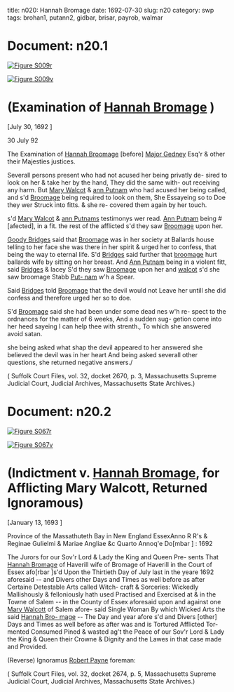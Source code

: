 title: n020: Hannah Bromage
date: 1692-07-30
slug: n20
category: swp
tags: brohan1, putann2, gidbar, brisar, payrob, walmar




<div markdown class="doc" id="n20.1">

# Document: n20.1



<span markdown class="figure">[![Figure S009r](archives/Suffolk/small/S009A.jpg)](archives/Suffolk/large/S009A.jpg)</span>



<span markdown class="figure">[![Figure S009v](archives/Suffolk/small/S009B.jpg)](archives/Suffolk/large/S009B.jpg)</span>


# (Examination of [Hannah Bromage](/tag/brohan1.html) )

[July 30, 1692 ]

30 July  92

The Examination of [Hannah Broomage](/tag/brohan1.html) [before]  [Major Gedney](/tag/gidbar.html) Esq'r & other their Majesties justices.

Severall persons present who had not acused her being privatly de-  sired to look on her & take her by the hand, They did the same with-  out receiving any harm. But [Mary Walcot](/tag/walmar.html) & [ann Putnam](/tag/putann2.html) who had  acused her being called, and s'd [Broomage](/tag/brohan1.html) being required to look on  them, She Essayeing so to Doe they wer Struck into fitts. & she re-  covered them again by her touch.

s'd [Mary Walcot](/tag/walmar.html) & [ann Putnams](/tag/putann2.html)  testimonys wer read. [Ann Putnam](/tag/putann2.html) being #[afected], in a fit. the rest  of the afflicted s'd they saw [Broomage](/tag/brohan1.html) upon her.

[Goody Bridges](/tag/brisar.html) said that [Broomage](/tag/brohan1.html) was in her society at Ballards  house telling to her face she was there in her spirit & urged her to  confess, that being the way to eternal life. S'd [Bridges](/tag/brisar.html) said further  that [broomage](/tag/brohan1.html) hurt ballards wife by sitting on her breast. And [Ann Putnam](/tag/putann2.html) being in a violent fitt, said [Bridges](/tag/brisar.html) & lacey S'd they saw  [Broomage](/tag/brohan1.html) upon her and [walcot](/tag/walmar.html) s'd she saw broomage Stabb [Put- nam](/tag/putann2.html) w'h a Spear.

Said [Bridges](/tag/brisar.html) told [Broomage](/tag/brohan1.html) that the devil would  not Leave her untill she did confess and therefore urged her so to  doe.

S'd [Broomage](/tag/brohan1.html) said she had been under some dead nes w'h re-  spect to the ordnances for the matter of 6 weeks, And a sudden sug-  getion come into her heed sayeing I can help thee with strenth., To  which she answered avoid satan.

she being asked what shap the devil appeared to her answered  she believed the devil was in her heart And being asked severall other  questions, she returned negative answers./

( Suffolk Court Files, vol. 32, docket 2670, p. 3, Massachusetts Supreme Judicial Court, Judicial Archives, Massachusetts State Archives.)


</div>



<div markdown class="doc" id="n20.2">

# Document: n20.2



<span markdown class="figure">[![Figure S067r](archives/Suffolk/small/S067A.jpg)](archives/Suffolk/large/S067A.jpg)</span>



<span markdown class="figure">[![Figure S067v](archives/Suffolk/small/S067B.jpg)](archives/Suffolk/large/S067B.jpg)</span>


# (Indictment v. [Hannah Bromage](/tag/brohan1.html), for Afflicting Mary Walcott, Returned Ignoramous)

[January 13, 1693 ]

Province of the Massathuteth  Bay in New England  EssexAnno R R's & Reginae Gulielmi  & Mariae Angliae &c Quarto  Annoq'e Do[mbar ] : 1692

The Jurors for our Sov'r Lord & Lady the King and Queen Pre-  sents That [Hannah Bromage](/tag/brohan1.html) of Haverill wife of Bromage of  Haverill in the Court of Essex afo[rbar ]s'd Upon the Thirtieth Day of July last in the yeare 1692 aforesaid -- and Divers other Days and  Times as well before as after Certaine Detestable Arts called Witch-  craft & Sorceries: Wickedly Mallishously & felloniously hath used  Practised and Exercised at & in the Towne of Salem -- in the County  of Essex aforesaid upon and against one [Mary Walcott](/tag/walmar.html) of Salem afore-  said Single Woman By which Wicked Arts the said [Hannah Bro- mage](/tag/brohan1.html) -- The Day and year afore s'd and Divers [other] Days and  Times as well before as after was and is Tortured Afflicted Tor-  mented Consumed Pined & wasted ag't the Peace of our Sov'r Lord  & Lady the King & Queen their Crowne & Dignity and the Lawes  in that case made and Provided.

(Reverse) Ignoramus [Robert Payne](/tag/payrob.html) foreman:

( Suffolk Court Files, vol. 32, docket 2674, p. 5, Massachusetts Supreme Judicial Court, Judicial Archives, Massachusetts State Archives.)


</div>

